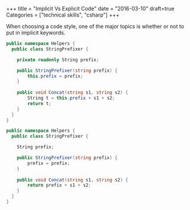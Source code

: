 +++
title = "Implicit Vs Explicit Code"
date = "2016-03-10"
draft=true
Categories = ["technical skills", "csharp"]
+++

When choosing a code style, one of the major topics is whether or not to put in
implicit keywords.

``` csharp
public namespace Helpers {
  public class StringPrefixer {

    private readonly String prefix;

    public StringPrefixer(string prefix) {
        this.prefix = prefix;
    }
    
    public void Concat(string s1, string s2) {
        String t = this.prefix + s1 + s2;
        return t;
    }
  }
}
```

``` csharp
public namespace Helpers {
  public class StringPrefixer {

    String prefix;

    public StringPrefixer(string prefix) {
        prefix = prefix;
    }
    
    public void Concat(string s1, string s2) {
        return prefix + s1 + s2;
    }
  }
}
```
